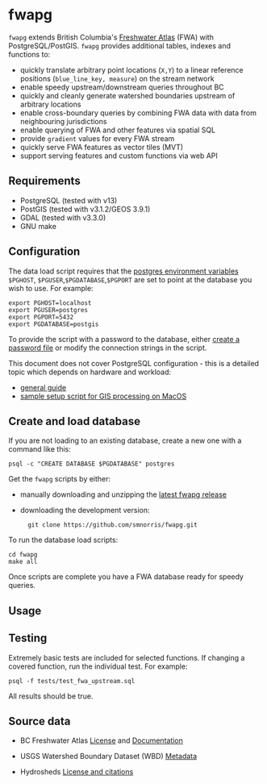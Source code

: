 # fwapg

`fwapg` extends British Columbia's [Freshwater Atlas](https://www2.gov.bc.ca/gov/content/data/geographic-data-services/topographic-data/freshwater) (FWA) with PostgreSQL/PostGIS. `fwapg` provides additional tables, indexes and functions to:

- quickly translate arbitrary point locations (`X,Y`) to a linear reference positions (`blue_line_key, measure`) on the stream network
- enable speedy upstream/downstream queries throughout BC
- quickly and cleanly generate watershed boundaries upstream of arbitrary locations
- enable cross-boundary queries by combining FWA data with data from neighbouring jurisdictions
- enable querying of FWA and other features via spatial SQL
- provide `gradient` values for every FWA stream
- quickly serve FWA features as vector tiles (MVT)
- support serving features and custom functions via web API

## Requirements

- PostgreSQL (tested with v13)
- PostGIS (tested with v3.1.2/GEOS 3.9.1)
- GDAL (tested with v3.3.0)
- GNU make


## Configuration

The data load script requires that the [postgres environment variables](https://www.postgresql.org/docs/current/libpq-envars.html) `$PGHOST`, `$PGUSER`,`$PGDATABASE`,`$PGPORT` are set to point at the database you wish to use. For example:

    export PGHOST=localhost
    export PGUSER=postgres
    export PGPORT=5432
    export PGDATABASE=postgis

To provide the script with a password to the database, either [create a password file]( https://www.postgresql.org/docs/current/libpq-pgpass.html) or modify the connection strings in the script.

This document does not cover PostgreSQL configuration - this is a detailed topic which depends on hardware and workload:

- [general guide](https://wiki.postgresql.org/wiki/Performance_Optimization)
- [sample setup script for GIS processing on MacOS](https://github.com/bcgov/designatedlands/blob/master/scripts/postgres_mac_setup.sh)


## Create and load database

If you are not loading to an existing database, create a new one with a command like this:

    psql -c "CREATE DATABASE $PGDATABASE" postgres

Get the `fwapg` scripts by either:

- manually downloading and unzipping the [latest fwapg release](https://github.com/smnorris/fwapg/releases)
- downloading the development version:

        git clone https://github.com/smnorris/fwapg.git

To run the database load scripts:

    cd fwapg
    make all

Once scripts are complete you have a FWA database ready for speedy queries.

## Usage



## Testing

Extremely basic tests are included for selected functions.
If changing a covered function, run the individual test. For example:

    psql -f tests/test_fwa_upstream.sql

All results should be true.

## Source data

- BC Freshwater Atlas [License](https://www2.gov.bc.ca/gov/content/data/open-data/open-government-licence-bc)
and [Documentation](https://www2.gov.bc.ca/gov/content/data/geographic-data-services/topographic-data/freshwater)

- USGS Watershed Boundary Dataset (WBD) [Metadata](https://prd-tnm.s3.amazonaws.com/StagedProducts/Hydrography/WBD/National/GDB/WBD_National_GDB.xml)

- Hydrosheds [License and citations](https://www.hydrosheds.org/page/license)